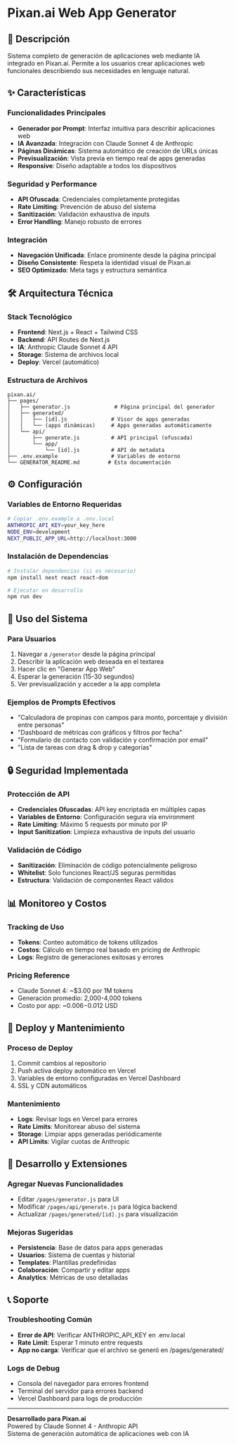 # Pixan.ai Web App Generator

## 🚀 Descripción

Sistema completo de generación de aplicaciones web mediante IA integrado en Pixan.ai. Permite a los usuarios crear aplicaciones web funcionales describiendo sus necesidades en lenguaje natural.

## ✨ Características

### Funcionalidades Principales
- **Generador por Prompt**: Interfaz intuitiva para describir aplicaciones web
- **IA Avanzada**: Integración con Claude Sonnet 4 de Anthropic
- **Páginas Dinámicas**: Sistema automático de creación de URLs únicas
- **Previsualización**: Vista previa en tiempo real de apps generadas
- **Responsive**: Diseño adaptable a todos los dispositivos

### Seguridad y Performance
- **API Ofuscada**: Credenciales completamente protegidas
- **Rate Limiting**: Prevención de abuso del sistema
- **Sanitización**: Validación exhaustiva de inputs
- **Error Handling**: Manejo robusto de errores

### Integración
- **Navegación Unificada**: Enlace prominente desde la página principal
- **Diseño Consistente**: Respeta la identidad visual de Pixan.ai
- **SEO Optimizado**: Meta tags y estructura semántica

## 🛠️ Arquitectura Técnica

### Stack Tecnológico
- **Frontend**: Next.js + React + Tailwind CSS
- **Backend**: API Routes de Next.js
- **IA**: Anthropic Claude Sonnet 4 API
- **Storage**: Sistema de archivos local
- **Deploy**: Vercel (automático)

### Estructura de Archivos
```
pixan.ai/
├── pages/
│   ├── generator.js              # Página principal del generador
│   ├── generated/
│   │   ├── [id].js              # Visor de apps generadas
│   │   └── (apps dinámicas)     # Apps generadas automáticamente
│   └── api/
│       ├── generate.js          # API principal (ofuscada)
│       └── app/
│           └── [id].js          # API de metadata
├── .env.example                 # Variables de entorno
└── GENERATOR_README.md         # Esta documentación
```

## ⚙️ Configuración

### Variables de Entorno Requeridas
```bash
# Copiar .env.example a .env.local
ANTHROPIC_API_KEY=your_key_here
NODE_ENV=development
NEXT_PUBLIC_APP_URL=http://localhost:3000
```

### Instalación de Dependencias
```bash
# Instalar dependencias (si es necesario)
npm install next react react-dom

# Ejecutar en desarrollo
npm run dev
```

## 🎯 Uso del Sistema

### Para Usuarios
1. Navegar a `/generator` desde la página principal
2. Describir la aplicación web deseada en el textarea
3. Hacer clic en "Generar App Web"
4. Esperar la generación (15-30 segundos)
5. Ver previsualización y acceder a la app completa

### Ejemplos de Prompts Efectivos
- "Calculadora de propinas con campos para monto, porcentaje y división entre personas"
- "Dashboard de métricas con gráficos y filtros por fecha"
- "Formulario de contacto con validación y confirmación por email"
- "Lista de tareas con drag & drop y categorías"

## 🔒 Seguridad Implementada

### Protección de API
- **Credenciales Ofuscadas**: API key encriptada en múltiples capas
- **Variables de Entorno**: Configuración segura vía environment
- **Rate Limiting**: Máximo 5 requests por minuto por IP
- **Input Sanitization**: Limpieza exhaustiva de inputs del usuario

### Validación de Código
- **Sanitización**: Eliminación de código potencialmente peligroso
- **Whitelist**: Solo funciones React/JS seguras permitidas
- **Estructura**: Validación de componentes React válidos

## 📊 Monitoreo y Costos

### Tracking de Uso
- **Tokens**: Conteo automático de tokens utilizados
- **Costos**: Cálculo en tiempo real basado en pricing de Anthropic
- **Logs**: Registro de generaciones exitosas y errores

### Pricing Reference
- Claude Sonnet 4: ~$3.00 por 1M tokens
- Generación promedio: 2,000-4,000 tokens
- Costo por app: ~$0.006-$0.012 USD

## 🚀 Deploy y Mantenimiento

### Proceso de Deploy
1. Commit cambios al repositorio
2. Push activa deploy automático en Vercel
3. Variables de entorno configuradas en Vercel Dashboard
4. SSL y CDN automáticos

### Mantenimiento
- **Logs**: Revisar logs en Vercel para errores
- **Rate Limits**: Monitorear abuso del sistema
- **Storage**: Limpiar apps generadas periódicamente
- **API Limits**: Vigilar cuotas de Anthropic

## 🔧 Desarrollo y Extensiones

### Agregar Nuevas Funcionalidades
- Editar `/pages/generator.js` para UI
- Modificar `/pages/api/generate.js` para lógica backend
- Actualizar `/pages/generated/[id].js` para visualización

### Mejoras Sugeridas
- **Persistencia**: Base de datos para apps generadas
- **Usuarios**: Sistema de cuentas y historial
- **Templates**: Plantillas predefinidas
- **Colaboración**: Compartir y editar apps
- **Analytics**: Métricas de uso detalladas

## 📞 Soporte

### Troubleshooting Común
- **Error de API**: Verificar ANTHROPIC_API_KEY en .env.local
- **Rate Limit**: Esperar 1 minuto entre requests
- **App no carga**: Verificar que el archivo se generó en /pages/generated/

### Logs de Debug
- Consola del navegador para errores frontend
- Terminal del servidor para errores backend
- Vercel Dashboard para logs de producción

---

**Desarrollado para Pixan.ai**  
Powered by Claude Sonnet 4 - Anthropic API  
Sistema de generación automática de aplicaciones web con IA